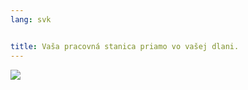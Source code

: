 ```yaml
---
lang: svk


title: Vaša pracovná stanica priamo vo vašej dlani.
---
```


<img src="Images/earth.png" />




